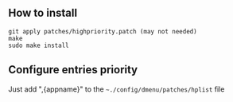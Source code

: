 ## How to install

```
git apply patches/highpriority.patch (may not needed)
make
sudo make install
```

## Configure entries priority
Just add ",{appname}" to the ```~./config/dmenu/patches/hplist``` file
